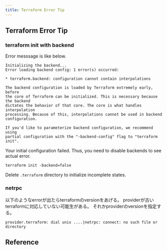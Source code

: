 ```yaml
---
title: Terraform Error Tip
---
```


## Terraform Error Tip


### terraform init with backend
Error messsage is like below.

```
Initializing the backend...
Error loading backend config: 1 error(s) occurred:

* terraform.backend: configuration cannot contain interpolations

The backend configuration is loaded by Terraform extremely early, before
the core of Terraform can be initialized. This is necessary because the backend
dictates the behavior of that core. The core is what handles interpolation
processing. Because of this, interpolations cannot be used in backend
configuration.

If you'd like to parameterize backend configuration, we recommend using
partial configuration with the "-backend-config" flag to "terraform init".
```

Your initial configuration failed.
Thus, you need to disable backends to see actual error.

```
terraform init -backend=false
```

Delete `.terraform` directory to initialize incomplete states.

### netrpc
以下のようなerrorが出たらterraformのversionをあげる。
providerが古いterraformに対応していない可能生がある。
それかproviderのversionを指定する。

```
provider.terraform: dial unix ....|netrpc: connect: no such file or directory
```


## Reference
